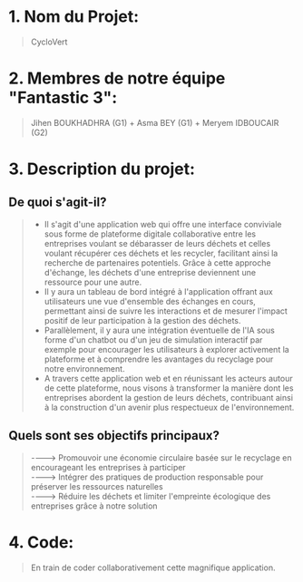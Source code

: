 # 1. Nom du Projet: 
> CycloVert 


# 2. Membres de notre équipe "Fantastic 3": 
> Jihen BOUKHADHRA (G1)   +    Asma BEY (G1)    +    Meryem IDBOUCAIR (G2)


# 3. Description du projet: 
## De quoi s'agit-il? 
> - Il s'agit d'une application web qui offre une interface conviviale sous forme de plateforme digitale collaborative entre les entreprises voulant se débarasser de leurs déchets et celles voulant récupérer ces déchets et les recycler, facilitant ainsi la recherche de partenaires potentiels. Grâce à cette approche d'échange, les déchets d'une entreprise deviennent une ressource pour une autre.
> - Il y aura un tableau de bord intégré à l'application offrant aux utilisateurs une vue d'ensemble des échanges en cours, permettant ainsi de suivre les interactions et de mesurer l'impact positif de leur participation à la gestion des déchets.
> - Parallèlement, il y aura une intégration éventuelle de l'IA sous forme d'un chatbot ou d'un jeu de simulation interactif par exemple pour encourager les utilisateurs à explorer activement la plateforme et à comprendre les avantages du recyclage pour notre environnement.
> - A travers cette application web et en réunissant les acteurs autour de cette plateforme, nous visons à transformer la manière dont les entreprises abordent la gestion de leurs déchets, contribuant ainsi à la construction d'un avenir plus respectueux de l'environnement.


## Quels sont ses objectifs principaux? 
> ----> Promouvoir une économie circulaire basée sur le recyclage en encourageant les entreprises à participer\
> ----> Intégrer des pratiques de production responsable pour préserver les ressources naturelles\
> ----> Réduire les déchets et limiter l'empreinte écologique  des entreprises grâce à notre solution


# 4. Code:
> En train de coder collaborativement cette magnifique application.
